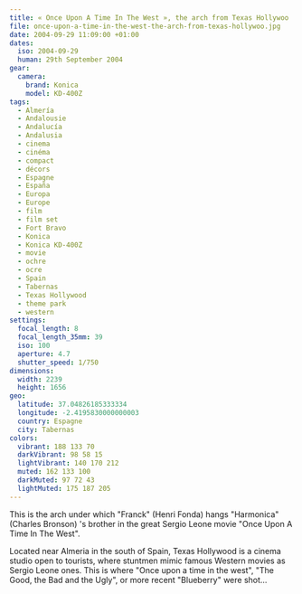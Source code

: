 ```yaml
---
title: « Once Upon A Time In The West », the arch from Texas Hollywoo
file: once-upon-a-time-in-the-west-the-arch-from-texas-hollywoo.jpg
date: 2004-09-29 11:09:00 +01:00
dates:
  iso: 2004-09-29
  human: 29th September 2004
gear:
  camera:
    brand: Konica
    model: KD-400Z
tags:
  - Almería
  - Andalousie
  - Andalucía
  - Andalusia
  - cinema
  - cinéma
  - compact
  - décors
  - Espagne
  - España
  - Europa
  - Europe
  - film
  - film set
  - Fort Bravo
  - Konica
  - Konica KD-400Z
  - movie
  - ochre
  - ocre
  - Spain
  - Tabernas
  - Texas Hollywood
  - theme park
  - western
settings:
  focal_length: 8
  focal_length_35mm: 39
  iso: 100
  aperture: 4.7
  shutter_speed: 1/750
dimensions:
  width: 2239
  height: 1656
geo:
  latitude: 37.04826185333334
  longitude: -2.4195830000000003
  country: Espagne
  city: Tabernas
colors:
  vibrant: 188 133 70
  darkVibrant: 98 58 15
  lightVibrant: 140 170 212
  muted: 162 133 100
  darkMuted: 97 72 43
  lightMuted: 175 187 205
---
```


This is the arch under which "Franck" (Henri Fonda) hangs "Harmonica" (Charles Bronson) 's brother in the great Sergio Leone movie  "Once Upon A Time In The West".

Located near Almeria in the south of Spain, Texas Hollywood is a cinema studio open to tourists, where stuntmen mimic famous Western movies as Sergio Leone ones. This is where "Once upon a time in the west", "The Good, the Bad and the Ugly", or more recent "Blueberry" were shot...
